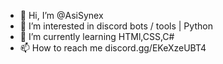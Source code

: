 - 👋 Hi, I’m @AsiSynex
- 👀 I’m interested in discord bots / tools | Python
- 🌱 I’m currently learning HTMl,CSS,C#
- 📫 How to reach me discord.gg/EKeXzeUBT4

<!---
AsiSynex/AsiSynex is a ✨ special ✨ repository because its `README.md` (this file) appears on your GitHub profile.
You can click the Preview link to take a look at your changes.
--->
